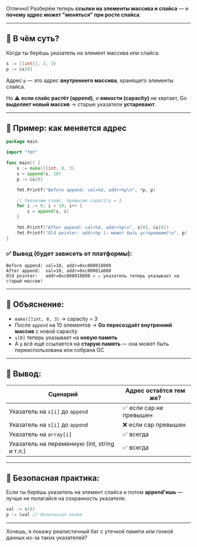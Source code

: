 Отлично! Разберём теперь **ссылки на элементы массива и слайса** — и **почему адрес может "меняться" при росте слайса**.

---

## 🔎 В чём суть?

Когда ты берёшь указатель на элемент массива или слайса:

```go
s := []int{1, 2, 3}
p := &s[0]
```

Адрес `p` — это адрес **внутреннего массива**, хранящего элементы слайса.

Но ⚠️ **если слайс растёт (append)**, и **емкости (capacity)** не хватает, Go **выделяет новый массив** → старые указатели **устаревают**.

---

## 🧪 Пример: как меняется адрес

```go
package main

import "fmt"

func main() {
    s := make([]int, 0, 3)
    s = append(s, 10)
    p := &s[0]

    fmt.Printf("Before append: val=%d, addr=%p\n", *p, p)

    // Увеличим слайс, превысив capacity = 3
    for i := 0; i < 10; i++ {
        s = append(s, i)
    }

    fmt.Printf("After append: val=%d, addr=%p\n", s[0], &s[0])
    fmt.Printf("Old pointer: addr=%p (⚠️ может быть устаревшим)\n", p)
}
```

### ✅ Вывод (будет зависеть от платформы):

```
Before append: val=10, addr=0xc000018080
After append:  val=10, addr=0xc00001a080
Old pointer:   addr=0xc000018080 ← ⚠️ указатель теперь указывает на старый массив!
```

---

## 📌 Объяснение:

* `make([]int, 0, 3)` → capacity = 3
* После `append` на 10 элементов → **Go пересоздаёт внутренний массив** с новой capacity
* `s[0]` теперь указывает на **новую память**
* А `p` всё ещё ссылается на **старую память** — она может быть переиспользована или собрана GC

---

## 🧠 Вывод:

| Сценарий                                     | Адрес остаётся тем же? |
| -------------------------------------------- | ---------------------- |
| Указатель на `s[i]` до `append`              | ✅ если cap не превышен |
| Указатель на `s[i]` до `append`              | ❌ если cap превышен    |
| Указатель на `array[i]`                      | ✅ всегда               |
| Указатель на переменную (int, string и т.п.) | ✅ всегда               |

---

## 🔐 Безопасная практика:

Если ты берёшь указатель на элемент слайса и потом **append'ишь** — лучше не полагайся на сохранность указателя:

```go
val := s[0]
p := &val // безопасная копия
```

---

Хочешь, я покажу реалистичный баг с утечкой памяти или гонкой данных из-за таких указателей?
